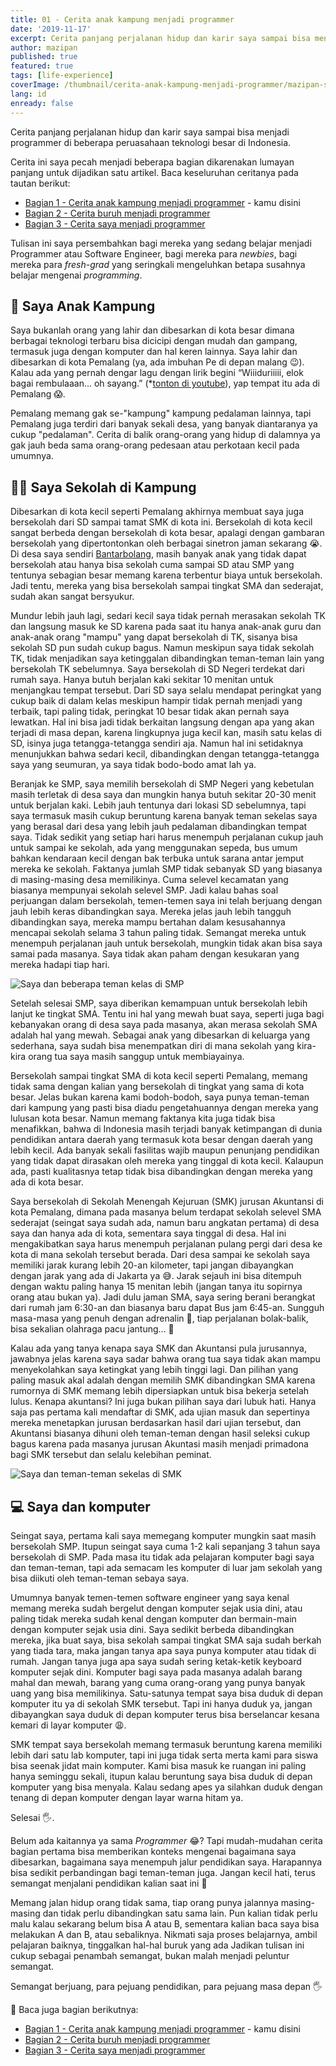 ```yaml
---
title: 01 - Cerita anak kampung menjadi programmer
date: '2019-11-17'
excerpt: Cerita panjang perjalanan hidup dan karir saya sampai bisa menjadi programmer di beberapa perusahaan teknologi besar di Indonesia
author: mazipan
published: true
featured: true
tags: [life-experience]
coverImage: /thumbnail/cerita-anak-kampung-menjadi-programmer/mazipan-smp.jpeg
lang: id
enready: false
---
```


Cerita panjang perjalanan hidup dan karir saya sampai bisa menjadi programmer di beberapa peruasahaan teknologi besar di Indonesia.

Cerita ini saya pecah menjadi beberapa bagian dikarenakan lumayan panjang untuk dijadikan satu artikel. Baca keseluruhan ceritanya pada tautan berikut:

- [Bagian 1 - Cerita anak kampung menjadi programmer](/cerita-anak-kampung-menjadi-programmer) - kamu disini
- [Bagian 2 - Cerita buruh menjadi programmer](/cerita-buruh-menjadi-programmer)
- [Bagian 3 - Cerita saya menjadi programmer](/cerita-saya-menjadi-programmer)

Tulisan ini saya persembahkan bagi mereka yang sedang belajar menjadi Programmer atau Software Engineer, bagi mereka para *newbies*, bagi mereka para *fresh-grad* yang seringkali mengeluhkan betapa susahnya belajar mengenai *programming*.

## 👶 Saya Anak Kampung

Saya bukanlah orang yang lahir dan dibesarkan di kota besar dimana berbagai teknologi terbaru bisa dicicipi dengan mudah dan gampang, termasuk juga dengan komputer dan hal keren lainnya. 
Saya lahir dan dibesarkan di kota Pemalang (ya, ada imbuhan Pe di depan malang 😉). 
Kalau ada yang pernah dengar lagu dengan lirik begini “Wiiiduriiiii, elok bagai rembulaaan… oh sayang.” (\*[tonton di youtube](https://www.youtube.com/watch?v=GoTha5N0iOk)), yap tempat itu ada di Pemalang 😱.

Pemalang memang gak se-"kampung" kampung pedalaman lainnya, tapi Pemalang juga terdiri dari banyak sekali desa, yang banyak diantaranya ya cukup "pedalaman".
Cerita di balik orang-orang yang hidup di dalamnya ya gak jauh beda sama orang-orang pedesaan atau perkotaan kecil pada umumnya.

## 👩‍🏫 Saya Sekolah di Kampung

Dibesarkan di kota kecil seperti Pemalang akhirnya membuat saya juga bersekolah dari SD sampai tamat SMK di kota ini. Bersekolah di kota kecil sangat berbeda dengan bersekolah di kota besar, apalagi dengan gambaran bersekolah yang dipertontonkan oleh berbagai sinetron jaman sekarang 😭. Di desa saya sendiri [Bantarbolang](https://www.google.co.id/maps/place/Bantarbolang,+Pemalang+Regency,+Central+Java/@-7.0474348,109.3218544,12z/data=!3m1!4b1!4m5!3m4!1s0x2e6fe7c4eb6f3603:0x4027a76e352f780!8m2!3d-7.0405124!4d109.4021154), masih banyak anak yang tidak dapat bersekolah atau hanya bisa sekolah cuma sampai SD atau SMP yang tentunya sebagian besar memang karena terbentur biaya untuk bersekolah. Jadi tentu, mereka yang bisa bersekolah sampai tingkat SMA dan sederajat, sudah akan sangat bersyukur.

Mundur lebih jauh lagi, sedari kecil saya tidak pernah merasakan sekolah TK dan langsung masuk ke SD karena pada saat itu hanya anak-anak guru dan anak-anak orang "mampu" yang dapat bersekolah di TK, sisanya bisa sekolah SD pun sudah cukup bagus. 
Namun meskipun saya tidak sekolah TK, tidak menjadikan saya ketinggalan dibandingkan teman-teman lain yang bersekolah TK sebelumnya. 
Saya bersekolah di SD Negeri terdekat dari rumah saya. 
Hanya butuh berjalan kaki sekitar 10 menitan untuk menjangkau tempat tersebut.
Dari SD saya selalu mendapat peringkat yang cukup baik di dalam kelas meskipun hampir tidak pernah menjadi yang terbaik, tapi paling tidak, peringkat 10 besar tidak akan pernah saya lewatkan.
Hal ini bisa jadi tidak berkaitan langsung dengan apa yang akan terjadi di masa depan, karena lingkupnya juga kecil kan, masih satu kelas di SD, isinya juga tetangga-tetangga sendiri aja.
Namun hal ini setidaknya menunjukkan bahwa sedari kecil, dibandingkan dengan tetangga-tetangga saya yang seumuran, ya saya tidak bodo-bodo amat lah ya.

Beranjak ke SMP, saya memilih bersekolah di SMP Negeri yang kebetulan masih terletak di desa saya dan mungkin hanya butuh sekitar 20-30 menit untuk berjalan kaki. 
Lebih jauh tentunya dari lokasi SD sebelumnya, tapi saya termasuk masih cukup beruntung karena banyak teman sekelas saya yang berasal dari desa yang lebih jauh pedalaman dibandingkan tempat saya. 
Tidak sedikit yang setiap hari harus menempuh perjalanan cukup jauh untuk sampai ke sekolah, ada yang menggunakan sepeda, bus umum bahkan kendaraan kecil dengan bak terbuka untuk sarana antar jemput mereka ke sekolah. 
Faktanya jumlah SMP tidak sebanyak SD yang biasanya di masing-masing desa memilikinya. 
Cuma selevel kecamatan yang biasanya mempunyai sekolah selevel SMP. 
Jadi kalau bahas soal perjuangan dalam bersekolah, temen-temen saya ini telah berjuang dengan jauh lebih keras dibandingkan saya.
Mereka jelas jauh lebih tangguh dibandingkan saya, mereka mampu bertahan dalam kesusahannya mencapai sekolah selama 3 tahun paling tidak.
Semangat mereka untuk menempuh perjalanan jauh untuk bersekolah, mungkin tidak akan bisa saya samai pada masanya.
Saya tidak akan paham dengan kesukaran yang mereka hadapi tiap hari.

![Saya dan beberapa teman kelas di SMP](/thumbnail/cerita-anak-kampung-menjadi-programmer/mazipan-smp.jpeg)

Setelah selesai SMP, saya diberikan kemampuan untuk bersekolah lebih lanjut ke tingkat SMA. 
Tentu ini hal yang mewah buat saya, seperti juga bagi kebanyakan orang di desa saya pada masanya, akan merasa sekolah SMA adalah hal yang mewah. 
Sebagai anak yang dibesarkan di keluarga yang sederhana, saya sudah bisa menempatkan diri di mana sekolah yang kira-kira orang tua saya masih sanggup untuk membiayainya.

Bersekolah sampai tingkat SMA di kota kecil seperti Pemalang, memang tidak sama dengan kalian yang bersekolah di tingkat yang sama di kota besar. 
Jelas bukan karena kami bodoh-bodoh, saya punya teman-teman dari kampung yang pasti bisa diadu pengetahuannya dengan mereka yang lulusan kota besar. 
Namun memang faktanya kita juga tidak bisa menafikkan, bahwa di Indonesia masih terjadi banyak ketimpangan di dunia pendidikan antara daerah yang termasuk kota besar dengan daerah yang lebih kecil. 
Ada banyak sekali fasilitas wajib maupun penunjang pendidikan yang tidak dapat dirasakan oleh mereka yang tinggal di kota kecil. 
Kalaupun ada, pasti kualitasnya tetap tidak bisa dibandingkan dengan mereka yang ada di kota besar.

Saya bersekolah di Sekolah Menengah Kejuruan (SMK) jurusan Akuntansi di kota Pemalang, dimana pada masanya belum terdapat sekolah selevel SMA sederajat (seingat saya sudah ada, namun baru angkatan pertama) di desa saya dan hanya ada di kota, sementara saya tinggal di desa.
Hal ini mengakibatkan saya harus menempuh perjalanan pulang pergi dari desa ke kota di mana sekolah tersebut berada. 
Dari desa sampai ke sekolah saya memiliki jarak kurang lebih 20-an kilometer, tapi jangan dibayangkan dengan jarak yang ada di Jakarta ya 😅. 
Jarak sejauh ini bisa ditempuh dengan waktu paling hanya 15 menitan lebih (jangan tanya itu sopirnya orang atau bukan ya).
Jadi dulu jaman SMA, saya sering berani berangkat dari rumah jam 6:30-an dan biasanya baru dapat Bus jam 6:45-an.
Sungguh masa-masa yang penuh dengan adrenalin 👻, tiap perjalanan bolak-balik, bisa sekalian olahraga pacu jantung... 🤯

Kalau ada yang tanya kenapa saya SMK dan Akuntansi pula jurusannya, jawabnya jelas karena saya sadar bahwa orang tua saya tidak akan mampu menyekolahkan saya ketingkat yang lebih tinggi lagi. Dan pilihan yang paling masuk akal adalah dengan memilih SMK dibandingkan SMA karena rumornya di SMK memang lebih dipersiapkan untuk bisa bekerja setelah lulus. Kenapa akuntansi? Ini juga bukan pilihan saya dari lubuk hati. Hanya saja pas pertama kali mendaftar di SMK, ada ujian masuk dan sepertinya mereka menetapkan jurusan berdasarkan hasil dari ujian tersebut, dan Akuntansi biasanya dihuni oleh teman-teman dengan hasil seleksi cukup bagus karena pada masanya jurusan Akuntasi masih menjadi primadona bagi SMK tersebut dan selalu kelebihan peminat.

![Saya dan teman-teman sekelas di SMK](/thumbnail/cerita-anak-kampung-menjadi-programmer/mazipan-smk.jpeg)

## 💻 Saya dan komputer

Seingat saya, pertama kali saya memegang komputer mungkin saat masih bersekolah SMP. 
Itupun seingat saya cuma 1-2 kali sepanjang 3 tahun saya bersekolah di SMP. 
Pada masa itu tidak ada pelajaran komputer bagi saya dan teman-teman, tapi ada semacam les komputer di luar jam sekolah yang bisa diikuti oleh teman-teman sebaya saya.

Umumnya banyak temen-temen software engineer yang saya kenal memang mereka sudah bergelut dengan komputer sejak usia dini, atau paling tidak mereka sudah kenal dengan komputer dan bermain-main dengan komputer sejak usia dini. 
Saya sedikit berbeda dibandingkan mereka, jika buat saya, bisa sekolah sampai tingkat SMA saja sudah berkah yang tiada tara, maka jangan tanya apa saya punya komputer atau tidak di rumah. 
Jangan tanya juga apa saya sudah sering ketak-ketik keyboard komputer sejak dini. 
Komputer bagi saya pada masanya adalah barang mahal dan mewah, barang yang cuma orang-orang yang punya banyak uang yang bisa memilikinya. 
Satu-satunya tempat saya bisa duduk di depan komputer itu ya di sekolah SMK tersebut. 
Tapi ini hanya duduk ya, jangan dibayangkan saya duduk di depan komputer terus bisa berselancar kesana kemari di layar komputer 😩.

SMK tempat saya bersekolah memang termasuk beruntung karena memiliki lebih dari satu lab komputer, tapi ini juga tidak serta merta kami para siswa bisa seenak jidat main komputer. 
Kami bisa masuk ke ruangan ini paling hanya seminggu sekali, itupun kalau beruntung saya bisa duduk di depan komputer yang bisa menyala. 
Kalau sedang apes ya silahkan duduk dengan tenang di depan komputer dengan layar warna hitam ya.

Selesai 🖐️.

Belum ada kaitannya ya sama *Programmer* 😂? Tapi mudah-mudahan cerita bagian pertama bisa memberikan konteks mengenai bagaimana saya dibesarkan, bagaimana saya menempuh jalur pendidikan saya.
Harapannya bisa sedikit perbandingan bagi teman-teman juga.
Jangan kecil hati, terus semangat menjalani pendidikan kalian saat ini 💪

Memang jalan hidup orang tidak sama, tiap orang punya jalannya masing-masing dan tidak perlu dibandingkan satu sama lain.
Pun kalian tidak perlu malu kalau sekarang belum bisa A atau B, sementara kalian baca saya bisa melakukan A dan B, atau sebaliknya.
Nikmati saja proses belajarnya, ambil pelajaran baiknya, tinggalkan hal-hal buruk yang ada 
Jadikan tulisan ini cukup sebagai penambah semangat, bukan malah menjadi peluntur semangat.

Semangat berjuang, para pejuang pendidikan, para pejuang masa depan 🖐️

📖 Baca juga bagian berikutnya:

- [Bagian 1 - Cerita anak kampung menjadi programmer](/cerita-anak-kampung-menjadi-programmer) - kamu disini
- [Bagian 2 - Cerita buruh menjadi programmer](/cerita-buruh-menjadi-programmer)
- [Bagian 3 - Cerita saya menjadi programmer](/cerita-saya-menjadi-programmer)

